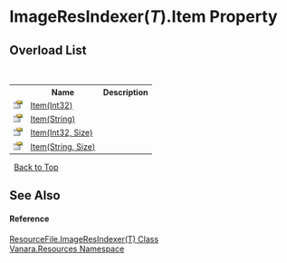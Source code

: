 # ImageResIndexer(*T*).Item Property 
 


## Overload List
&nbsp;<table><tr><th></th><th>Name</th><th>Description</th></tr><tr><td>![Public property](media/pubproperty.gif "Public property")</td><td><a href="e0b25e0b-309a-007a-44b9-258e2ea1f03b">Item(Int32)</a></td><td /></tr><tr><td>![Public property](media/pubproperty.gif "Public property")</td><td><a href="c9d6987b-2c66-1dc0-276c-259ad229056b">Item(String)</a></td><td /></tr><tr><td>![Public property](media/pubproperty.gif "Public property")</td><td><a href="3fb62e57-d17b-6f4f-2c61-5e3339597372">Item(Int32, Size)</a></td><td /></tr><tr><td>![Public property](media/pubproperty.gif "Public property")</td><td><a href="831d705b-1c93-3f93-730e-b79f27e56a73">Item(String, Size)</a></td><td /></tr></table>&nbsp;
<a href="#imageresindexer(*t*).item-property">Back to Top</a>

## See Also


#### Reference
<a href="2ca11752-145f-ea7d-269a-82962127c07f">ResourceFile.ImageResIndexer(T) Class</a><br /><a href="f4a44256-dd05-8db0-0376-3f0440563f71">Vanara.Resources Namespace</a><br />